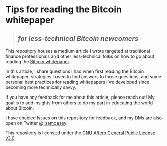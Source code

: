 # Tips for reading the Bitcoin whitepaper
> ## *for less-technical Bitcoin newcomers*

This repository houses a medium article I wrote targeted at traditional finance professionals and other less-technical folks on how to go about reading the [Bitcoin whitepaper](https://bitcoin.org/bitcoin.pdf).

In this article, I share questions I had when first reading the Bitcoin whitepaper, strategies I used to find answers to those questions, and some personal best practices for reading whitepapers I've developed since becoming more technically savvy.

If you have any feedback for me about this article, please reach out! My goal is to add insights from others to do my part in educating the world about Bitcoin.

I have enabled Issues on this repository for feedback, and my DMs are also open on Twitter [@_samcasey](https://twitter.com/_samcasey).

This repository is licensed under the [GNU Affero General Public License v3.0](https://www.gnu.org/licenses/agpl-3.0.en.html)
